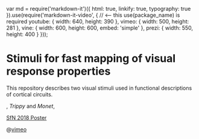 var md = require('markdown-it')({
  html: true,
  linkify: true,
  typography: true
}).use(require('markdown-it-video', { // <-- this use(package_name) is required
  youtube: { width: 640, height: 390 },
  vimeo: { width: 500, height: 281 },
  vine: { width: 600, height: 600, embed: 'simple' },
  prezi: { width: 550, height: 400 }
}));

# Stimuli for fast mapping of visual response properties 

This repository describes two visual stimuli used in functional descriptions of cortical circuits. 


, *Trippy* and *Monet*, 

[SfN 2018 Poster](yatsenko-SfN2018-lowres.pdf)

@[vimeo](249686342)
